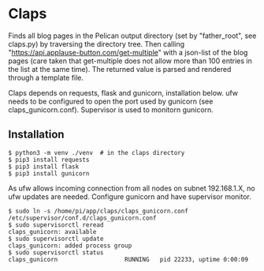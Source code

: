 Claps
=====

Finds all blog pages in the Pelican output directory (set by "father_root", see claps.py) by traversing the directory
tree. Then calling "https://api.applause-button.com/get-multiple" with a json-list of the blog pages (care taken that
get-multiple does not allow more than 100 entries in the list at the same time). The returned value is parsed and
rendered through a template file.

Claps depends on requests, flask and gunicorn, installation below. ufw needs to be configured to open the port used
by gunicorn (see claps_gunicorn.conf). Supervisor is used to monitorn gunicorn.

Installation
------------

    $ python3 -m venv ./venv  # in the claps directory
    $ pip3 install requests
    $ pip3 install flask
    $ pip3 install gunicorn
    
As ufw allows incoming connection from all nodes on subnet 192.168.1.X, no ufw updates are needed.
Configure gunicorn and have supervisor monitor.

    $ sudo ln -s /home/pi/app/claps/claps_gunicorn.conf /etc/supervisor/conf.d/claps_gunicorn.conf
    $ sudo supervisorctl reread
    claps_gunicorn: available
    $ sudo supervisorctl update
    claps_gunicorn: added process group
    $ sudo supervisorctl status
    claps_gunicorn                   RUNNING   pid 22233, uptime 0:00:09

